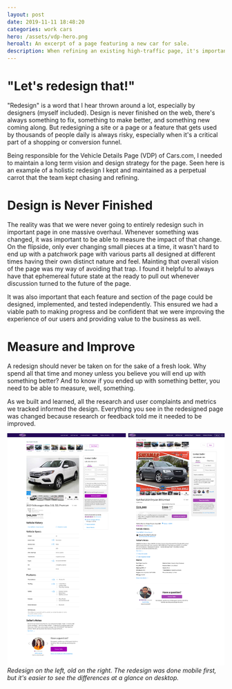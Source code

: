 ```yaml
---
layout: post
date: 2019-11-11 18:48:20
categories: work cars
hero: /assets/vdp-hero.png
heroalt: An excerpt of a page featuring a new car for sale.
description: When refining an existing high-traffic page, it's important to have a strategy that focuses on user goals, business objectives, and actively balances the two for the best overall experience.
---
```

# "Let's redesign that!"

"Redesign" is a word that I hear thrown around a lot, especially by designers (myself included). Design is never finished on the web, there's always something to fix, something to make better, and something new coming along. But redesigning a site or a page or a feature that gets used by thousands of people daily is always risky, especially when it's a critical part of a shopping or conversion funnel.

 Being responsible for the Vehicle Details Page (VDP) of Cars.com, I needed to maintain a long term vision and design strategy for the page. Seen here is an example of a holistic redesign I kept and maintained as a perpetual carrot that the team kept chasing and refining. 

# Design is Never Finished

The reality was that we were never going to entirely redesign such in important page in one massive overhaul. Whenever something was changed, it was important to be able to measure the impact of that change. On the flipside, only ever changing small pieces at a time, it wasn't hard to end up with a patchwork page with various parts all designed at different times having their own distinct nature and feel. Mainting that overall vision of the page was my way of avoiding that trap. I found it helpful to always have that ephemereal future state at the ready to pull out whenever discussion turned to the future of the page.

It was also important that each feature and section of the page could be designed, implemented, and tested independently. This ensured we had a viable path to making progress and be confident that we were improving the experience of our users and providing value to the business as well.

# Measure and Improve

A redesign should never be taken on for the sake of a fresh look. Why spend all that time and money unless you believe you will end up with something better? And to know if you ended up with something better, you need to be able to measure, well, something.

As we built and learned, all the research and user complaints and metrics we tracked informed the design. Everything you see in the redesigned page was changed because research or feedback told me it needed to be improved.

![Side-by-side comparison of the existing page and the redesigned page](/assets/vdp-comparison.png)
_Redesign on the left, old on the right. The redesign was done mobile first, but it's easier to see the differences at a glance on desktop._